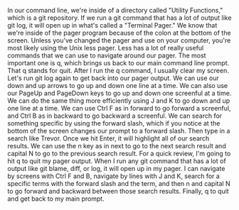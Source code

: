 In our command line, we're inside of a directory called "Utility Functions," which is a git repository. If we run a git command that has a lot of output like git log, it will open up in what's called a "Terminal Pager."
We know that we're inside of the pager program because of the colon at the bottom of the screen. Unless you've changed the pager and use on your computer, you're most likely using the Unix less pager.
Less has a lot of really useful commands that we can use to navigate around our pager. The most important one is q, which brings us back to our main command line prompt. That q stands for quit. After I run the q command, I usually clear my screen.
Let's run git log again to get back into our pager output. We can use our down and up arrows to go up and down one line at a time. We can also use our PageUp and PageDown keys to go up and down one screenful at a time.
We can do the same thing more efficiently using J and K to go down and up one line at a time. We can use Ctrl F as in forward to go forward a screenful, and Ctrl B as in backward to go backward a screenful.
We can search for something specific by using the forward slash, which if you notice at the bottom of the screen changes our prompt to a forward slash. Then type in a search like Trevor. Once we hit Enter, it will highlight all of our search results. We can use the n key as in next to go to the next search result and capital N to go to the previous search result.
For a quick review, I'm going to hit q to quit my pager output. When I run any git command that has a lot of output like git blame, diff, or log, it will open up in my pager. I can navigate by screens with Ctrl F and B, navigate by lines with J and K, search for a specific terms with the forward slash and the term, and then n and capital N to go forward and backward between those search results.
Finally, q to quit and get back to my main prompt.